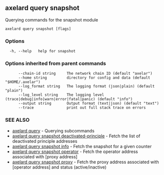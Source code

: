 ## axelard query snapshot

Querying commands for the snapshot module

```
axelard query snapshot [flags]
```

### Options

```
  -h, --help   help for snapshot
```

### Options inherited from parent commands

```
      --chain-id string     The network chain ID (default "axelar")
      --home string         directory for config and data (default "$HOME/.axelar")
      --log_format string   The logging format (json|plain) (default "plain")
      --log_level string    The logging level (trace|debug|info|warn|error|fatal|panic) (default "info")
      --output string       Output format (text|json) (default "text")
      --trace               print out full stack trace on errors
```

### SEE ALSO

- [axelard query](axelard_query.md)	 - Querying subcommands
- [axelard query snapshot deactivated-principle](axelard_query_snapshot_deactivated-principle.md)	 - Fetch the list of deactivated principle addresses
- [axelard query snapshot info](axelard_query_snapshot_info.md)	 - Fetch the snapshot for a given counter
- [axelard query snapshot operator](axelard_query_snapshot_operator.md)	 - Fetch the operator address associated with \[proxy address\]
- [axelard query snapshot proxy](axelard_query_snapshot_proxy.md)	 - Fetch the proxy address associated with \[operator address\] and status (active/inactive)
